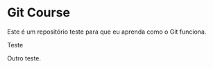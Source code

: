 # Git Course

Este é um repositório teste para que eu aprenda como o Git funciona.

Teste

Outro teste.
